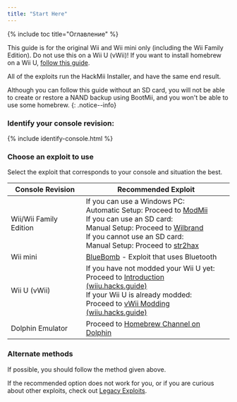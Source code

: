 ```yaml
---
title: "Start Here"
---
```


{% include toc title="Оглавление" %}

This guide is for the original Wii and Wii mini only (including the Wii Family Edition). Do not use this on a Wii U (vWii)! If you want to install homebrew on a Wii U, [follow this guide](https://wiiu.hacks.guide).

All of the exploits run the HackMii Installer, and have the same end result.

Although you can follow this guide without an SD card, you will not be able to create or restore a NAND backup using BootMii, and you won't be able to use some homebrew.
{: .notice--info}

### Identify your console revision:

{% include identify-console.html %}<br>

### Choose an exploit to use

Select the exploit that corresponds to your console and situation the best.

| Console Revision       | Recommended Exploit                                                                                                                                                                                                                                                                      |
| ---------------------- | ---------------------------------------------------------------------------------------------------------------------------------------------------------------------------------------------------------------------------------------------------------------------------------------- |
| Wii/Wii Family Edition | If you can use a Windows PC:<br> Automatic Setup: Proceed to [ModMii](modmii)<br> If you can use an SD card:<br> Manual Setup: Proceed to [Wilbrand](wilbrand)<br> If you cannot use an SD card:<br> Manual Setup: Proceed to [str2hax](str2hax)<br> |
| Wii mini               | [BlueBomb](bluebomb) - Exploit that uses Bluetooth                                                                                                                                                                                                                                       |
| Wii U (vWii)           | If you have not modded your Wii U yet:<br> Proceed to [Introduction (wiiu.hacks.guide)](https://wiiu.hacks.guide/#/)<br> If your Wii U is already modded:<br> Proceed to [vWii Modding (wiiu.hacks.guide)](https://wiiu.hacks.guide/#/vwii/sd-preparation)             |
| Dolphin Emulator       | Proceed to [Homebrew Channel on Dolphin](homebrew-dolphin)                                                                                                                                                                                                                               |

### Alternate methods

If possible, you should follow the method given above.

If the recommended option does not work for you, or if you are curious about other exploits, check out [Legacy Exploits](legacy-exploits).
